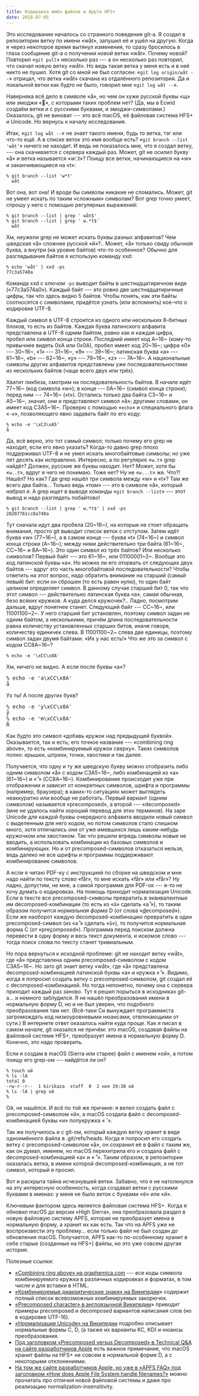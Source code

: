 ```yaml
---
title: Кодировка имён файлов в Apple HFS+
date: 2018-07-05
---
```


Это исследование началось со странного поведения git-а.  Я создал в репозитории ветку по имени «wåt», запушил её и ушёл на другую.  Когда я через некоторое время вытянул изменения, то сразу бросилось в глаза сообщение git-а о получении _новой_ ветки «wåt».  Почему новой?  Повторил «`git pull`» несколько раз --- а он несколько раз повторил, что скачал новую ветку «wåt».  Но ведь такая ветка у меня есть и в неё никто не пушил.  Хотя git со мной не был согласен: «`git log origin/wåt --`» отрицал, что ветка «wåt» скачана из отдалённого репозитория.  Да и локальной ветки как будто не было, говорил мне «`git log wåt --`».

Наверняка всё дело в символе «å», но чем он хуже русской буквы «щ» или эмоджи «&#x1F422;», с которыми таких проблем нет?  (Да, мы в Ecwid создаём ветки и с русскими буквами, и эмоджи-символами.)  Оказалось, git не виноват --- это всё macOS, её файловая система HFS+ и Unicode.  Но вернусь к началу исследования.

Итак, «`git log wåt --`» не знает такого имени, будь то ветка, тэг или что-то ещё.  А в списке веток это имя вообще есть?  «`git branch --list 'wåt'`» ничего не находит.  И ведь не показалось мне, что я создал ветку, --- она скачивается с сервера каждый раз.  Может, git не осилил букву «å» и ветка называется «w⎕t»?  Поищу все ветки, начинающиеся на «w» и заканчивающиеся на «t»:

```
% git branch --list 'w*t'
  wåt
```

Вот она, вот она!  И вроде бы символы никакие не сломались.  Может, git не умеет искать по таким «сложным» символам?  Вот grep точно умеет, спрошу у него с помощью регулярных выражений:

```
% git branch --list | grep ' wåt$'
% git branch --list | grep ' w.*t$'
  wåt
```

Хм, неужели grep не может искать буквы разных алфавитов?  Чем шведская «å» сложнее русской «й»?..  Может, «å» только свиду _обычная_ буква, а внутри (на уровне байтов) что-то особенное?  Обычно для разглядывания байтов я использую команду xxd:

```
% echo 'wåt' | xxd -ps
77c3a5740a
```

Команда xxd с ключом `-ps` выводит байты в шестнадцатиричном виде («77c3a574a0»).  Каждый байт --- это ровно две шестнадцатиричные цифры, так что здесь видно 5 байтов.  Чтобы понять, как эти байты соотносятся с символами, придётся узнать (или вспомнить) кое-что о кодировке UTF-8.

Каждый символ в UTF-8 строится из одного или нескольких 8-битных блоков, то есть из байтов.  Каждая буква латинского алфавита представлена в UTF-8 одним байтом, равно как и каждая цифра, пробел или символ конца строки.  Последний имеет код A~16~ (кому-то привычнее видеть 0xA или 0x0A), пробел имеет код 20~16~; цифра «0» --- 30~16~, «1» --- 31~16~, «9» --- 39~16~; латинская буква «a» --- 61~16~, «b» --- 62~16~, «y» --- 79~16~, «z» --- 7A~16~.  А национальные символы других алфавитов представлены уже последовательностями из нескольких байтов (чаще всего двух или трёх).

Хватит ликбеза, смотрим на последовательность байтов.  В начале идёт 77~16~ (код символа «w»); в конце --- 0A~16~ (символ конца строки); перед ним --- 74~16~ («t»).  Остались только два байта C3~16~ и A5~16~, значит, они и представляют символ «å»; другими словами, он имеет код C3A5~16~.  Проверю с помощью «`echo`» и специального флага «`-e`», позволяющего явно задавать байт по его коду:

```
% echo -e '\xC3\xA5'
å
```

Да, всё верно, это тот самый символ; только почему его grep не находит, если его явно указать?  Когда-то давно grep плохо поддерживал UTF-8 и не умел искать многобайтовые символы; но уже лет десять как исправлено.  Интересно, а по регулярке «`w.t`» grep найдёт? Должен, русские же буквы находит.  Нет?  Может, хотя бы «`w..t`», вдруг я чего не понимаю.  Тоже нет?  Ну не «`w...t`» же.  Что?!  Нашёл?  Но как?  Где grep нашёл три символа между «w» и «t»?  Там же всего два байта...  Только ведь _«там»_ --- это в символе «å», который _набрал я_.  А grep ищет в выводе команды «`git branch --list`» --- этот вывод и надо разглядеть побайтово!

```
% git branch --list | grep ' w.*t$' | xxd -ps
20207761cc8a740a
```

Тут cначала идут два пробела (20~16~), на которые не стоит обращать внимания, просто git выводит список веток с отступом. Затем идёт буква «w» (77~16~), а в самом конце --- буква «t» (74~16~) и символ конца строки (A~16~); между ними действительно три байта (61~16~, CC~16~ и 8A~16~).  Это один символ из трёх байтов?  Или несколько символов?  Первый байт --- это 61~16~, или 01100001~2~.  Вообще это код латинской буквы «a».  Но можно ли его оторвать от следующих двух байтов --- вдруг это часть многобайтовой последовательности?  Чтобы ответить на этот вопрос, надо обратить внимание на старший (самый левый) бит: если он сброшен (то есть равен нулю), то один байт целиком определяет символ.  В данному случае старший бит 0, так что этот символ --- действительно латинская буква «a», самая обычная, безо всяких кружков.  А куда делся кружочек?..  Ладно, посмотрим дальше, вдруг понятнее станет.  Следующий байт --- CC~16~, или 11001100~2~.  У него старший бит установлен, поэтому символ задан не одним байтом, а несколькими, причём длина последовательности равна количеству установленных старших битов, иначе говоря, количеству единичек слева.  В 11001100~2~ слева две единицы, поэтому символ задан двумя байтами.  «Их у нас есть!»  Что же это за символ с кодом CC8A~16~?

```
% echo -e '\xCC\x8A'
```

Хм, ничего не видно.  А если после буквы «a»?

<pre>
% echo -e 'a\xCC\x8A'
a&#x30A;
</pre>

Ух ты! А после других букв?

<pre>
% echo -e 'y\xCC\x8A'
y&#x30A;
% echo -e 'm\xCC\x8A'
m&#x30A;
</pre>

Как будто это символ «добавь кружок над предыдущей буквой».  Оказывается, так и есть; его точное название --- «combining ring above», то есть «комбинируемый кружок сверху».  Таких символов полно: крышки, штрихи, точки, хвостики и так далее.

Получается, что одну и ту же шведскую букву можно отобразить либо одним символом «&#xE5;» с кодом C3A5~16~, либо комбинацией из «a» (61~16~) и «&thinsp;&#x30A;&thinsp;» (CC8A~16~).  Комбинирование происходит уже при отображении и зависит от конкретных символов, шрифта и программы (например, браузера); в каких-то ситуациях может выглядеть неаккуратно или вообще не работать.  Первый вариант (одним символом) называется «precomposed», а второй --- «decomposed» (мне не удалось найти хороший перевод для этих терминов).  На заре Unicode для каждой буквы очередного алфавита вводили новый символ с выделенным для него кодом, но потом символов стало слишком много, хотя отличались они от уже имевшихся лишь каким-нибудь кружочком или хвостиком.  Так что решили впредь символы новые не вводить, а использовать комбинации из базовых символов и комбинирующих.  Но и от precomposed-символов отказаться нельзя, ведь далеко не все шрифты и программы поддерживают комбинирование символов.

А если я читаю PDF-ку с инструкцией по сборке на шведском и мне надо найти по тексту слово «får», то мне искать «f&#xE5;r» или «fa&#x30A;r»?  Ну ладно, допустим, не мне, а самой программе для PDF-ок --- я-то не хочу думать о кодировках.  На помощь приходит нормализация Unicode.  Если в тексте все precomposed-символы превратить в эквивалентные им decomposed-комбинации (то есть из «`å`» сделать «a&thinsp;&#x30A;&thinsp;»), то таким образом получится _нормальная форма_ D (от слова «<u>d</u>ecomposed»).  Если же наоборот каждую decomposed-комбинацию превратить в один precomposed-символ (из «a&thinsp;&#x30A;&thinsp;» сделать «`å`»), то получится нормальная форма C (от «pre<u>c</u>omposed»).  Программа перед поиском должна перевести в одну форму и весь текст документа, и искомое слово --- тогда поиск слова по тексту станет тривиальным.

Но пора вернуться к исходной проблеме: git не находит ветку «wåt», где «å» представлена одним precomposed-символом с кодом C3A5~16~.  Но зато git знает ветку «wåt», где «å» представлена decomposed-комбинацией латинской буквы «a» и кружка «&thinsp;&#x30A;&thinsp;».  Видимо, когда я попросил создать ветку с precomposed-символом, git создал её с decomposed-комбинацией.  Но тогда непонятно, почему она с сервера приходит каждый раз заново.  Тут я решил порыться в исходниках git-а... и немного заблудился.  Я не нашёл преобразования имени в нормальную форму D, но и не был уверен, что подобного преобразования там нет.  (Всё-таки Си вынуждает программиста загромождать код низкоуровневыми нюансами, отвлекающими от сути.)  В интернете ответ оказалось найти куда проще.  Как я писал в самом начале, git оказался не причём: это macOS, создавая файлы на файловой системе HFS+, преобразует имена в нормальную форму D.  Конечно, это надо проверить.

Если я создам в macOS (Sierra или старее) файл с именем «ой», а потом поищу его grep-ом --- найдётся ли он?

```
% touch ой
% ls -lA
total 0
-rw-r--r--  1 kirikaza  staff  0  2 ноя 19:38 ой
% ls -lA | grep ой
%
```

Ой, не нашёлся.  И всё по той же причине: я велел создать файл с precomposed-символом «й», а macOS создала файл с decomposed-комбинацией буквы «и» полукружка « &#x306; ».

Так же получилось и с git-ом, который каждую ветку хранит в виде одноимённого файла в .git/refs/heads.  Когда я попросил его создать ветку с precomposed-символом «å», он сохранил её в файл с таким же, как он думал, именем, но macOS перехитрила его и создала файл с decomposed-комбинацией «a» и « &#x30A; ».  Таким образом, в репозитории оказалась ветка, в имени которой decomposed-комбинация, а не тот символ, который я просил.

Вот и раскрыта тайна исчезнувшей ветки.  Забавно, что я не натолкнулся на эту интересную особенность, когда создавал ветки с русскими буквами в именах: у меня не было веток с буквами «ё» или «й».

Ключевым фактором здесь является файловая система HFS+.  Когда я обновил macOS до версии «High Sierra», она преобразовала раздел в новую файловую систему APFS, которая не преобразует имена в нормальную форму, а хранит их как есть.  Так что на APFS уже не воспроизвести эту проблему... если только файл не был создан _до_ обновления macOS.  Получается, APFS как-то по-особенному хранит в себе старые (созданные на HFS+) файлы, но это уже совсем другая история.

Полезные ссылки:

* [«Combining ring above» на graphemica.com](https://graphemica.com/030A) --- все коды символа комбинируемого кружка в различных кодировках и форматах, в том числе и для вставки в HTML.
* [«Комбинируемые диакритические знаки» на Википедии](https://ru.wikipedia.org/wiki/Комбинируемые_диакритические_знаки)» содержит полный список всевозможных комбинируемых закорючек.
* [«Precomposed character» в англоязычной Википедии](https://en.wikipedia.org/wiki/Precomposed_character)» приводит примеры precomposed и decomposed вариантов написания слов (но в кодировке UTF-16).
* [«Нормализация Unicode» на Википедии](https://ru.wikipedia.org/wiki/Юникод#Алгоритмы_нормализации) подробно описывает нормальные формы C, D, (а также их варианты KC, KD) и нюансы преобразования.
* [Под заголовком «Precomposed versus Decomposed» в Technical Q&A на сайте разработчиков Apple](https://developer.apple.com/library/archive/qa/qa1173/_index.html#//apple_ref/doc/uid/DTS10001705-CH1-SECCOMPOSED) есть важное примечание, что macOS хранит файлы на HFS+ не совсем в нормальной форме D, а с некоторыми отклонениями.
* [На том же сайте разработчиков Apple, но уже в «APFS FAQ» под заголовком «How does Apple File System handle filenames?»](https://developer.apple.com/library/archive/documentation/FileManagement/Conceptual/APFS_Guide/FAQ/FAQ.html#//apple_ref/doc/uid/TP40016999-CH6-DontLinkElementID_3) можно прочитать про отличия новой файловой системы и даже про реализацию normalization-insensitivity.
